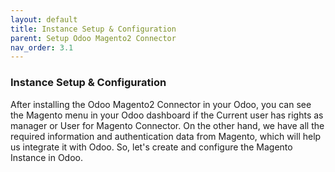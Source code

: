 ```yaml
---
layout: default
title: Instance Setup & Configuration
parent: Setup Odoo Magento2 Connector
nav_order: 3.1
---
```


### Instance Setup & Configuration



After installing the Odoo Magento2 Connector in your Odoo, you can see the Magento menu in your Odoo dashboard if the Current user has rights as manager or User for Magento Connector. On the other hand, we have all the required information and authentication data from Magento, which will help us integrate it with Odoo. So, let's create and configure the Magento Instance in Odoo.


 



